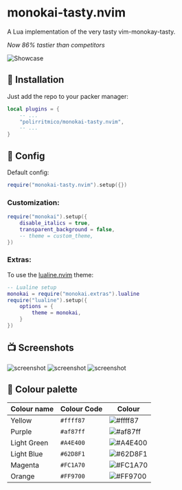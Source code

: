 monokai-tasty.nvim
==================

A Lua implementation of the very tasty vim-monokay-tasty.

_Now 86% tastier than competitors_


![Showcase](./docs/monokai.png)

## 🔌 Installation

Just add the repo to your packer manager:

```lua
local plugins = {
    -- ...
    "polirritmico/monokai-tasty.nvim",
    -- ...
}

```

## 🐺 Config

Default config:

```lua
require("monokai-tasty.nvim").setup({})
```

### Customization:

```lua
require("monokai").setup({
    disable_italics = true,
    transparent_background = false,
    -- theme = custom_theme,
})
```
### Extras:

To use the [lualine.nvim](https://github.com/nvim-lualine/lualine.nvim) theme:
```lua
-- Lualine setup
monokai = require("monokai.extras").lualine
require("lualine").setup({
    options = {
        theme = monokai,
    }
})
```

## 📺 Screenshots

![screenshot](./docs/python.png)
![screenshot](./docs/cpp)
![screenshot](./docs/lua)


## 🎨 Colour palette

| Colour name      |Colour Code | Colour
|------------------|------------|------------------------------------------------------------
| Yellow           | `#ffff87`  |![#ffff87](https://place-hold.it/100x40/ffff87/111111?text=+)
| Purple           | `#af87ff`  |![#af87ff](https://place-hold.it/100x40/af87ff/000000?text=+)
| Light Green      | `#A4E400`  |![#A4E400](https://place-hold.it/100x40/A4E400/000000?text=+)
| Light Blue       | `#62D8F1`  |![#62D8F1](https://place-hold.it/100x40/62D8F1/000000?text=+)
| Magenta          | `#FC1A70`  |![#FC1A70](https://place-hold.it/100x40/FC1A70/000000?text=+)
| Orange           | `#FF9700`  |![#FF9700](https://place-hold.it/100x40/FF9700/000000?text=+)


